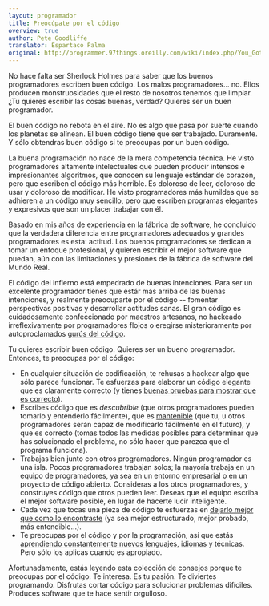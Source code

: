 ```yaml
---
layout: programador
title: Preocúpate por el código
overview: true
author: Pete Goodliffe
translator: Espartaco Palma
original: http://programmer.97things.oreilly.com/wiki/index.php/You_Gotta_Care_about_the_Code
---
```


No hace falta ser Sherlock Holmes para saber que los buenos
programadores escriben buen código. Los malos programadores... no. Ellos
producen monstruosidades que el resto de nosotros tenemos que limpiar.
¿Tu quieres escribir las cosas buenas, verdad? Quieres ser un buen
programador.

El buen código no rebota en el aire. No es algo que pasa por suerte
cuando los planetas se alínean. El buen código tiene que ser trabajado.
Duramente. Y sólo obtendras buen código si te preocupas por un buen
código.

La buena programación no nace de la mera competencia técnica. He visto
programadores altamente intelectuales que pueden producir intensos e
impresionantes algoritmos, que conocen su lenguaje estándar de corazón,
pero que escriben el código más horrible. Es doloroso de leer, doloroso
de usar y doloroso de modificar. He visto programadores más humildes que
se adhieren a un código muy sencillo, pero que escriben programas
elegantes y expresivos que son un placer trabajar con él.

Basado en mis años de experiencia en la fábrica de software, he
concluido que la verdadera diferencia entre programadores adecuados y
grandes programadores es esta: actitud. Los buenos programadores se
dedican a tomar un enfoque profesional, y quieren escribir el mejor
software que puedan, aún con las limitaciones y presiones de la fábrica
de software del Mundo Real.

El código del infierno está empedrado de buenas intenciones. Para ser un
excelente programador tienes que estár más arriba de las buenas
intenciones, y realmente preocuparte por el código -- fomentar
perspectivas positivas y desarrollar actitudes sanas. El gran código es
cuidadosamente confeccionado por maestros artesanos, no hackeado
irreflexivamente por programadores flojos o eregirse misterioramente por
autoproclamados [gurús del código][1].

Tu quieres escribir buen código. Quieres ser un bueno programador.
Entonces, te preocupas por el código:

- En cualquier situación de codificación, te rehusas a hackear algo que
sólo parece funcionar. Te esfuerzas para elaborar un código elegante que
es claramente correcto (y tienes
[buenas pruebas para mostrar que es correcto][2]).
- Escribes código que es _descubrible_ (que otros programadores pueden
tomarlo y entenderlo fácilmente), que es [mantenible][3] (que tu, u
otros programadores serán capaz de modificarlo fácilmente en el futuro),
y que es correcto (tomas todos las medidas posibles para determinar que
has solucionado el problema, no sólo hacer que parezca que el programa
funciona).
- Trabajas bien junto con otros programadores. Ningún programador es una
isla. Pocos programadores trabajan solos; la mayoría trabaja en un equipo
de programadores, ya sea en un entorno empresarial o en un proyecto de
código abierto. Consideras a los otros programadores, y construyes código
que otros pueden leer. Deseas que el equipo escriba el mejor software
posible, en lugar de hacerte lucir inteligente.
- Cada vez que tocas una pieza de código te esfuerzas en
[dejarlo mejor que como lo encontraste][4] (ya sea mejor estructurado,
mejor probado, más entendible...).
- Te preocupas por el código y por la programación, así que estás
[aprendiendo constantemente nuevos lenguajes][5], [idiomas][6] y
técnicas. Pero sólo los aplicas cuando es apropiado.

Afortunadamente, estás leyendo esta colección de consejos porque te
preocupas por el código. Te interesa. Es tu pasión. Te diviertes
programando. Disfrutas cortar código para solucionar problemas
difíciles. Produces software que te hace sentir orgulloso.


[1]: el-mito-del-guru.html
[2]: pruebas-son-rigor-ingenieril.html
[3]: escribe-codigo-mantenerlo-por-vida.html
[4]: regla-boy-scout.html
[5]: no-aprendas-lenguaje-entiende-su-cultura.html
[6]: aprende-lenguaje-extranjero.html